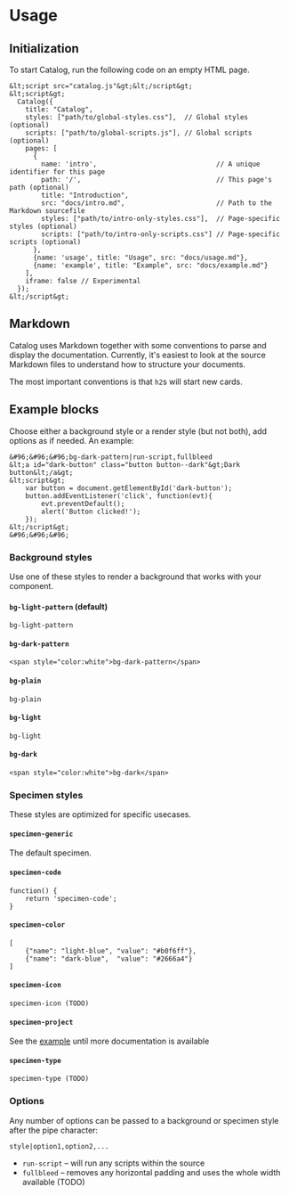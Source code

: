 # Usage

## Initialization

To start Catalog, run the following code on an empty HTML page.

```specimen-code
&lt;script src="catalog.js"&gt;&lt;/script&gt;
&lt;script&gt;
  Catalog({
    title: "Catalog",
    styles: ["path/to/global-styles.css"],  // Global styles (optional)
    scripts: ["path/to/global-scripts.js"], // Global scripts (optional)
    pages: [
      {
        name: 'intro',                              // A unique identifier for this page
        path: '/',                                  // This page's path (optional)
        title: "Introduction",
        src: "docs/intro.md",                       // Path to the Markdown sourcefile
        styles: ["path/to/intro-only-styles.css"],  // Page-specific styles (optional)
        scripts: ["path/to/intro-only-scripts.css"] // Page-specific scripts (optional)
      },
      {name: 'usage', title: "Usage", src: "docs/usage.md"},
      {name: 'example', title: "Example", src: "docs/example.md"}
    ],
    iframe: false // Experimental
  });
&lt;/script&gt;
```

## Markdown

Catalog uses Markdown together with some conventions to parse and display the documentation. Currently, it's easiest to look at the source Markdown files to understand how to structure your documents.

The most important conventions is that `h2`s will start new cards.

## Example blocks

Choose either a background style or a render style (but not both), add options as if needed. An example:

```specimen-code
&#96;&#96;&#96;bg-dark-pattern|run-script,fullbleed
&lt;a id="dark-button" class="button button--dark"&gt;Dark button&lt;/a&gt;
&lt;script&gt;
    var button = document.getElementById('dark-button');
    button.addEventListener('click', function(evt){
        evt.preventDefault();
        alert('Button clicked!');
    });
&lt;/script&gt;
&#96;&#96;&#96;
```

### Background styles

Use one of these styles to render a background that works with your component.

#### `bg-light-pattern` (default)

```bg-light-pattern
bg-light-pattern
```

#### `bg-dark-pattern`

```bg-dark-pattern
<span style="color:white">bg-dark-pattern</span>
```

#### `bg-plain`

```bg-plain
bg-plain
```

#### `bg-light`

```bg-light
bg-light
```

#### `bg-dark`

```bg-dark
<span style="color:white">bg-dark</span>
```

### Specimen styles

These styles are optimized for specific usecases.

#### `specimen-generic`

The default specimen.

#### `specimen-code`

```specimen-code
function() {
    return 'specimen-code';
}
```

#### `specimen-color`

```specimen-color
[
    {"name": "light-blue", "value": "#b0f6ff"},
    {"name": "dark-blue",  "value": "#2666a4"}
]
```

#### `specimen-icon`

```specimen-icon
specimen-icon (TODO)
```

#### `specimen-project`

See the [example](#/html-project) until more documentation is available

#### `specimen-type`

```specimen-type
specimen-type (TODO)
```

### Options

Any number of options can be passed to a background or specimen style after the pipe character:

`style|option1,option2,...`

* `run-script` – will run any scripts within the source
* `fullbleed` – removes any horizontal padding and uses the whole width available (TODO)
